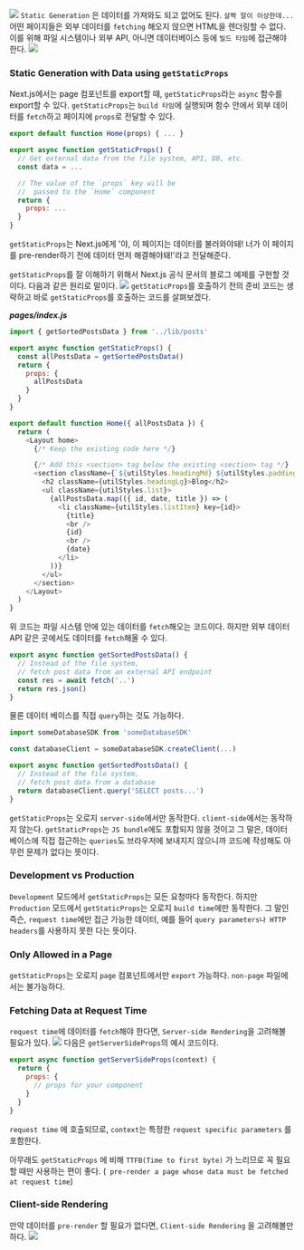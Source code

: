 
![](https://images.velog.io/images/shinwonse/post/d295180a-7bb9-41ea-8548-4dd38be1ef60/image.png)
```Static Generation``` 은 데이터를 가져와도 되고 없어도 된다. ```살짝 말이 이상한데...``` 어떤 페이지들은 외부 데이터를 ```fetching``` 해오지 않으면 HTML을 렌더링할 수 없다. 이를 위해 파일 시스템이나 외부 API, 아니면 데이터베이스 등에 ```빌드 타임```에 접근해야 한다. 
![](https://images.velog.io/images/shinwonse/post/61ae64ac-1886-4a8d-97d5-c387a0c31534/image.png)

### Static Generation with Data using `getStaticProps`

Next.js에서는 page 컴포넌트를 export할 때, ```getStaticProps```라는 ```async``` 함수를 export할 수 있다. ```getStaticProps```는 ```build 타임```에 실행되며 함수 안에서 외부 데이터를 ```fetch```하고 페이지에 ```props```로 전달할 수 있다.

```javascript
export default function Home(props) { ... }

export async function getStaticProps() {
  // Get external data from the file system, API, DB, etc.
  const data = ...

  // The value of the `props` key will be
  //  passed to the `Home` component
  return {
    props: ...
  }
}
```
```getStaticProps```는 Next.js에게 '야, 이 페이지는 데이터를 불러와야돼! 너가 이 페이지를 pre-render하기 전에 데이터 먼저 해결해야돼!'라고 전달해준다.

```getStaticProps```를 잘 이해하기 위해서 Next.js 공식 문서의 블로그 예제를 구현할 것이다. 다음과 같은 원리로 말이다.
![](https://images.velog.io/images/shinwonse/post/4637b0ec-7464-4acd-b85d-168e5383dca4/image.png)
```getStaticProps```를 호출하기 전의 준비 코드는 생략하고 바로 ```getStaticProps```를 호출하는 코드를 살펴보겠다.

***pages/index.js***
```javascript
import { getSortedPostsData } from '../lib/posts'

export async function getStaticProps() {
  const allPostsData = getSortedPostsData()
  return {
    props: {
      allPostsData
    }
  }
}

export default function Home({ allPostsData }) {
  return (
    <Layout home>
      {/* Keep the existing code here */}

      {/* Add this <section> tag below the existing <section> tag */}
      <section className={`${utilStyles.headingMd} ${utilStyles.padding1px}`}>
        <h2 className={utilStyles.headingLg}>Blog</h2>
        <ul className={utilStyles.list}>
          {allPostsData.map(({ id, date, title }) => (
            <li className={utilStyles.listItem} key={id}>
              {title}
              <br />
              {id}
              <br />
              {date}
            </li>
          ))}
        </ul>
      </section>
    </Layout>
  )
}
```
위 코드는 파일 시스템 안에 있는 데이터를 ```fetch```해오는 코드이다. 하지만 외부 데이터 API 같은 곳에서도 데이터를 ```fetch```해올 수 있다.
```javascript
export async function getSortedPostsData() {
  // Instead of the file system,
  // fetch post data from an external API endpoint
  const res = await fetch('..')
  return res.json()
}
```
물론 데이터 베이스를 직접 ```query```하는 것도 가능하다.
```javascript
import someDatabaseSDK from 'someDatabaseSDK'

const databaseClient = someDatabaseSDK.createClient(...)

export async function getSortedPostsData() {
  // Instead of the file system,
  // fetch post data from a database
  return databaseClient.query('SELECT posts...')
}
```
```getStaticProps```는 오로지 ```server-side```에서만 동작한다. ```client-side```에서는 동작하지 않는다. ```getStaticProps```는 ```JS bundle```에도 포함되지 않을 것이고 그 말은, 데이터베이스에 직접 접근하는 ```queries```도 브라우저에 보내지지 않으니까 코드에 작성해도 아무런 문제가 없다는 뜻이다.

### Development vs Production
```Development``` 모드에서 ```getStaticProps```는 모든 요청마다 동작한다. 하지만 ```Production``` 모드에서 ```getStaticProps```는 오로지 ```build time```에만 동작한다. 그 말인즉슨, ```request time```에만 접근 가능한 데이터, 예를 들어 ```query parameters나 HTTP headers```를 사용하지 못한 다는 뜻이다.

### Only Allowed in a Page
```getStaticProps```는 오로지 ```page``` 컴포넌트에서만 ```export``` 가능하다. ```non-page``` 파일에서는 불가능하다.

### Fetching Data at Request Time
```request time```에 데이터를 ```fetch```해야 한다면, ```Server-side Rendering```을 고려해볼 필요가 있다.
![](https://images.velog.io/images/shinwonse/post/c5e01f8d-c1d0-40e1-be26-468bc9b061f3/image.png)
다음은 ```getServerSideProps```의 예시 코드이다.
```javascript
export async function getServerSideProps(context) {
  return {
    props: {
      // props for your component
    }
  }
}
```
```request time``` 에 호출되므로, ```context```는 특정한 ```request specific parameters``` 를 포함한다.

아무래도 ```getStaticProps``` 에 비해 ```TTFB(Time to first byte)``` 가 느리므로 꼭 필요할 때만 사용하는 편이 좋다. (``` pre-render a page whose data must be fetched at request time```)

### Client-side Rendering
만약 데이터를 ```pre-render``` 할 필요가 없다면, ```Client-side Rendering``` 을 고려해볼만 하다. 
![](https://images.velog.io/images/shinwonse/post/dbc95cff-d6f6-4999-9797-a7f78d287708/image.png)
